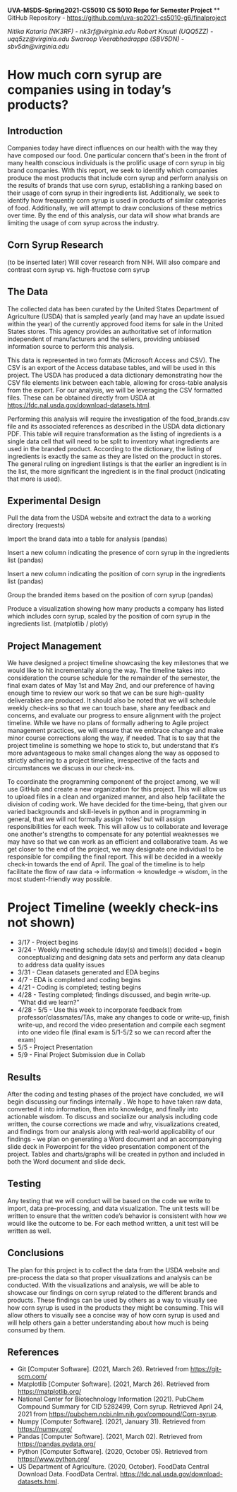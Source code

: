 **UVA-MSDS-Spring2021-CS5010**
**CS 5010 Repo for Semester Project**
** GitHub Repository - https://github.com/uva-sp2021-cs5010-g6/finalproject 

_Nitika Kataria (NK3RF) - nk3rf@virginia.edu_
_Robert Knuuti (UQQ5ZZ) - uqq5zz@virginia.edu_
_Swaroop Veerabhadrappa (SBV5DN) - sbv5dn@virginia.edu_

# How much corn syrup are companies using in today’s products?

## Introduction
Companies today have direct influences on our health with the way they have composed our food. One particular concern that's been in the front of many health conscious individuals is the prolific usage of corn syrup in big brand companies. With this report, we seek to identify which companies produce the most products that include corn syrup and perform analysis on the results of brands that use corn syrup, establishing a ranking based on their usage of corn syrup in their ingredients list. Additionally, we seek to identify how frequently corn syrup is used in products of similar categories of food. Additionally, we will attempt to draw conclusions of these metrics over time. By the end of this analysis, our data will show what brands are limiting the usage of corn syrup across the industry.

## Corn Syrup Research
(to be inserted later) Will cover research from NIH. Will also compare and contrast corn syrup vs. high-fructose corn syrup


## The Data

The collected data has been curated by the United States Department of Agriculture (USDA) that is sampled yearly (and may have an update issued within the year) of the currently approved food items for sale in the United States stores.  This agency provides an authoritative set of information independent of manufacturers and the sellers, providing unbiased information source to perform this analysis.

This data is represented in two formats (Microsoft Access and CSV).  The CSV is an export of the Access database tables, and will be used in this project.  The USDA has produced a data dictionary demonstrating how the CSV file elements link between each table, allowing for cross-table analysis from the export.  For our analysis, we will be leveraging the CSV formatted files.  These can be obtained directly from USDA at https://fdc.nal.usda.gov/download-datasets.html.

Performing this analysis will require the investigation of the food_brands.csv file and its associated references as described in the USDA data dictionary PDF.  This table will require transformation as the listing of ingredients is a single data cell that will need to be split to inventory what ingredients are used in the branded product.  According to the dictionary, the listing of ingredients is exactly the same as they are listed on the product in stores.  The general ruling on ingredient listings is that the earlier an ingredient is in the list, the more significant the ingredient is in the final product (indicating that more is used).

## Experimental Design

Pull the data from the USDA website and extract the data to a working directory (requests)

Import the brand data into a table for analysis (pandas)

Insert a new column indicating the presence of corn syrup in the ingredients list (pandas)

Insert a new column indicating the position of corn syrup in the ingredients list (pandas)

Group the branded items based on the position of corn syrup (pandas)

Produce a visualization showing how many products a company has listed which includes corn syrup, scaled by the position of 
corn syrup in the ingredients list. (matplotlib / plotly)

## Project Management
We have designed a project timeline showcasing the key milestones that we would like to hit incrementally along the way. The timeline takes into consideration the course schedule for the remainder of the semester, the final exam dates of May 1st and May 2nd, and our preference of having enough time to review our work so that we can be sure high-quality deliverables are produced. It should also be noted that we will schedule weekly check-ins so that we can touch base, share any feedback and concerns, and evaluate our progress to ensure alignment with the project timeline. While we have no plans of formally adhering to Agile project management practices, we will ensure that we embrace change and make minor course corrections along the way, if needed. That is to say that the project timeline is something we hope to stick to, but understand that it’s more advantageous to make small changes along the way as opposed to strictly adhering to a project timeline, irrespective of the facts and circumstances we discuss in our check-ins.

To coordinate the programming component of the project among, we will use GitHub and create a new organization for this project. This will allow us to upload files in a clean and organized manner, and also help facilitate the division of coding work. We have decided for the time-being, that given our varied backgrounds and skill-levels in python and in programming in general, that we will not formally assign ‘roles’ but will assign responsibilities for each week. This will allow us to collaborate and leverage one another's strengths to compensate for any potential weaknesses we may have so that we can work as an efficient and collaborative team. As we get closer to the end of the project, we may designate one individual to be responsible for compiling the final report. This will be decided in a weekly check-in towards the end of April. The goal of the timeline is to help facilitate the flow of raw data → information → knowledge → wisdom, in the most student-friendly way possible.

# Project Timeline (weekly check-ins not shown)
* 3/17 - Project begins
* 3/24 - Weekly meeting schedule (day(s) and time(s)) decided + begin conceptualizing and designing data sets and perform any data cleanup to address data quality issues
* 3/31 - Clean datasets generated and EDA begins
* 4/7 - EDA is completed and coding begins
* 4/21 - Coding is completed; testing begins
* 4/28 - Testing completed; findings discussed, and begin write-up. “What did we learn?”
* 4/28 - 5/5 - Use this week to incorporate feedback from professor/classmates/TAs, make any changes to code or write-up, finish write-up, and record the video presentation and compile each segment into one video file (final exam is 5/1-5/2 so we can record after the exam)
* 5/5 - Project Presentation
* 5/9 - Final Project Submission due in Collab
 
## Results

After the coding and testing phases of the project have concluded, we will begin discussing our findings internally . We hope to have taken raw data, converted it into information, then into knowledge, and finally into actionable wisdom. To discuss and socialize our analysis including code written, the course corrections we made and why, visualizations created, and findings from our analysis along with real-world applicability of our findings - we plan on generating a Word document and an accompanying slide deck in Powerpoint for the video presentation component of the project. Tables and charts/graphs will be created in python and included in both the Word document and slide deck. 

## Testing

Any testing that we will conduct will be based on the code we write to import, data pre-processing, and data visualization. The unit tests will be written to ensure that the written code’s behavior is consistent with how we would like the outcome to be. For each method written, a unit test will be written as well. 

## Conclusions

The plan for this project is to collect the data from the USDA website and pre-process the data so that proper visualizations and analysis can be conducted. With the visualizations and analysis, we will be able to showcase our findings on corn syrup related to the different brands and products. These findings can be used by others as a way to visually see how corn syrup is used in the products they might be consuming. This will allow others to visually see a concise way of how corn syrup is used and will help others gain a better understanding about how much is being consumed by them. 

## References

* Git [Computer Software]. (2021, March 26). Retrieved from https://git-scm.com/
* Matplotlib [Computer Software]. (2021, March 26). Retrieved from https://matplotlib.org/ 
* National Center for Biotechnology Information (2021). PubChem Compound Summary for CID 5282499, Corn syrup. Retrieved April 24, 2021 from https://pubchem.ncbi.nlm.nih.gov/compound/Corn-syrup.
* Numpy [Computer Software]. (2021, January 31). Retrieved from https://numpy.org/ 
* Pandas [Computer Software]. (2021, March 02).  Retrieved from https://pandas.pydata.org/
* Python [Computer Software]. (2020, October 05).  Retrieved from https://www.python.org/ 
* US Department of Agriculture. (2020, October). FoodData Central Download Data. FoodData Central. https://fdc.nal.usda.gov/download-datasets.html. 

